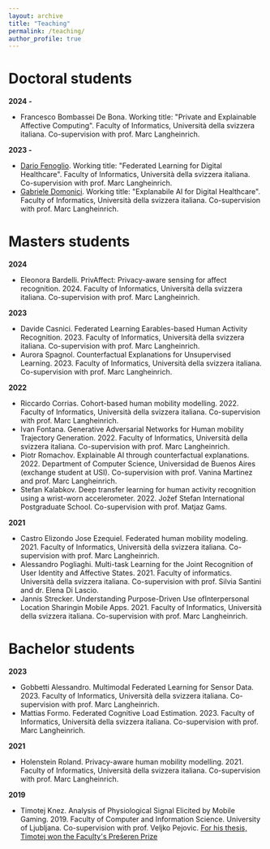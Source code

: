 ```yaml
---
layout: archive
title: "Teaching"
permalink: /teaching/
author_profile: true
---
```


Doctoral students
======
**2024 -**   
   - Francesco Bombassei De Bona. Working title: "Private and Explainable Affective Computing".  Faculty of Informatics, Università della svizzera italiana. Co-supervision with prof. Marc Langheinrich.

**2023 -**
   - [Dario Fenoglio](https://scholar.google.com/citations?user=CnL5RS0AAAAJ). Working title: "Federated Learning for Digital Healthcare".  Faculty of Informatics, Università della svizzera italiana. Co-supervision with prof. Marc Langheinrich.
   - [Gabriele Domonici](https://scholar.google.com/citations?user=IUOnRFoAAAAJ&hl=en). Working title: "Explanabile AI for Digital Healthcare".  Faculty of Informatics, Università della svizzera italiana. Co-supervision with prof. Marc Langheinrich.

Masters students
======
**2024**
   - Eleonora Bardelli. PrivAffect: Privacy-aware sensing for affect recognition. 2024. Faculty of Informatics, Università della svizzera italiana. Co-supervision with prof. Marc Langheinrich.
  
**2023**
   - Davide Casnici. Federated Learning Earables-based Human Activity Recognition. 2023. Faculty of Informatics, Università della svizzera italiana. Co-supervision with prof. Marc Langheinrich.
   - Aurora Spagnol. Counterfactual Explanations for Unsupervised Learning. 2023. Faculty of Informatics, Università della svizzera italiana. Co-supervision with prof. Marc Langheinrich.
  
**2022**

  - Riccardo Corrias. Cohort-based human mobility modelling. 2022. Faculty of Informatics, Università della svizzera italiana. Co-supervision with prof. Marc Langheinrich.
  - Ivan Fontana. Generative Adversarial Networks for Human mobility Trajectory Generation. 2022. Faculty of Informatics, Università della svizzera italiana. Co-supervision with prof. Marc Langheinrich.
  - Piotr Romachov. Explainable AI through counterfactual explanations. 2022. Department of Computer Science, Universidad de Buenos Aires (exchange student at USI). Co-supervision with prof. Vanina Martinez and prof. Marc Langheinrich. 
  - Stefan Kalabkov. Deep transfer learning for human activity recognition using a wrist-worn accelerometer. 2022. Jožef Stefan International Postgraduate School. Co-supervision with prof. Matjaz Gams.
  
**2021** 

  - Castro Elizondo Jose Ezequiel. Federated human mobility modeling. 2021. Faculty of Informatics, Università della svizzera italiana. Co-supervision with prof. Marc Langheinrich.
  - Alessandro Pogliaghi. Multi-task Learning for the Joint Recognition of User Identity and Affective States. 2021. Faculty of informatics. Università della svizzera italiana.  Co-supervision with prof. Silvia Santini and dr. Elena Di Lascio.
  - Jannis Strecker. Understanding Purpose-Driven Use ofInterpersonal Location Sharingin Mobile Apps. 2021. Faculty of Informatics, Università della svizzera italiana. Co-supervision with prof. Marc Langheinrich.

Bachelor students
======
**2023** 
  - Gobbetti Alessandro. Multimodal Federated Learning for Sensor Data. 2023. Faculty of Informatics, Università della svizzera italiana. Co-supervision with prof. Marc Langheinrich.
  - Mattias Formo. Federated Cognitive Load Estimation. 2023. Faculty of Informatics, Università della svizzera italiana. Co-supervision with prof. Marc Langheinrich.

**2021**

  - Holenstein Roland. Privacy-aware human mobility modelling. 2021. Faculty of Informatics, Università della svizzera italiana. Co-supervision with prof. Marc Langheinrich.

**2019**
  - Timotej Knez. Analysis of Physiological Signal Elicited by Mobile Gaming. 2019. Faculty of Computer and Information Science. University of Ljubljana. Co-supervision with prof. Veljko Pejovic. [For his thesis, Timotej won the Faculty's Prešeren Prize](https://fri.uni-lj.si/en/news/article/fri-day-2019-all-about-prizes-0)
